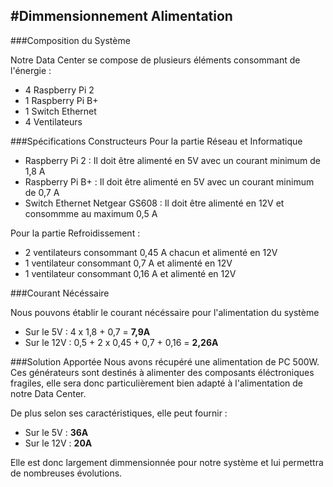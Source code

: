 #Dimmensionnement Alimentation
---

###Composition du Système

Notre Data Center se compose de plusieurs éléments consommant de l'énergie :

* 4 Raspberry Pi 2
* 1 Raspberry Pi B+
* 1 Switch Ethernet
* 4 Ventilateurs

###Spécifications Constructeurs
Pour la partie Réseau et Informatique

* Raspberry Pi 2 : Il doit être alimenté en 5V avec un courant minimum de 1,8 A
* Raspberry Pi B+ : Il doit être alimenté en 5V avec un courant minimum de 0,7 A
* Switch Ethernet Netgear GS608 : Il doit être alimenté en 12V et consommme au maximum 0,5 A 

Pour la partie Refroidissement :

* 2 ventilateurs consommant 0,45 A chacun et alimenté en 12V
* 1 ventilateur consommant 0,7 A et alimenté en 12V
* 1 ventilateur consommant 0,16 A et alimenté en 12V

###Courant Nécéssaire

Nous pouvons établir le courant nécéssaire pour l'alimentation du système 

* Sur le 5V : 4 x 1,8 + 0,7 = **7,9A**
* Sur le 12V : 0,5 + 2 x 0,45 + 0,7 + 0,16 = **2,26A**

###Solution Apportée
 Nous avons récupéré une alimentation de PC 500W. Ces générateurs sont destinés à alimenter des composants éléctroniques fragiles, elle sera donc particulièrement bien adapté à l'alimentation de notre Data Center.
 
 De plus selon ses caractéristiques, elle peut fournir :
 
 * Sur le 5V : **36A**
 * Sur le 12V : **20A**

Elle est donc largement dimmensionnée pour notre système et lui permettra de nombreuses évolutions.





